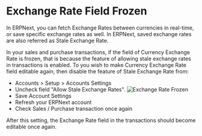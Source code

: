 <!-- add-breadcrumbs -->
# Exchange Rate Field Frozen

In ERPNext, you can fetch Exchange Rates between currencies in real-time, or save specific exchange rates as well. In ERPNext, saved exchange rates are also referred as Stale Exchange Rate.

In your sales and purchase transactions, if the field of Currency Exchange Rate is frozen, that is because the feature of allowing stale exchange rates in transactions is enabled. To you wish to make Currency Exchange Rate field editable again, then disable the feature of Stale Exchange Rate from:

* Accounts > Setup > Accounts Settings
* Uncheck field "Allow Stale Exchange Rates".
    <img class="screenshot" alt="Exchange Rate Frozen" src="{{docs_base_url}}/assets/img/accounts/exchange-rate-frozen.png">
* Save Account Settings
* Refresh your ERPNext account
* Check Sales / Purchase transaction once again

After this setting, the Exchange Rate field in the transactions should become editable once again.